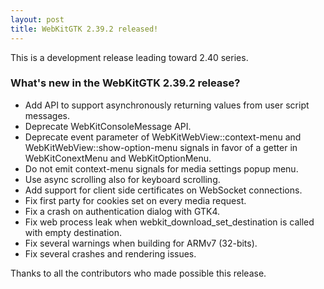 ```yaml
---
layout: post
title: WebKitGTK 2.39.2 released!
---
```


This is a development release leading toward 2.40 series.

### What's new in the WebKitGTK 2.39.2 release?

 - Add API to support asynchronously returning values from user script messages.
 - Deprecate WebKitConsoleMessage API.
 - Deprecate event parameter of WebKitWebView::context-menu and WebKitWebView::show-option-menu signals
   in favor of a getter in WebKitConextMenu and WebKitOptionMenu.
 - Do not emit context-menu signals for media settings popup menu.
 - Use async scrolling also for keyboard scrolling.
 - Add support for client side certificates on WebSocket connections.
 - Fix first party for cookies set on every media request.
 - Fix a crash on authentication dialog with GTK4.
 - Fix web process leak when webkit_download_set_destination is called with empty destination.
 - Fix several warnings when building for ARMv7 (32-bits).
 - Fix several crashes and rendering issues.

Thanks to all the contributors who made possible this release.
